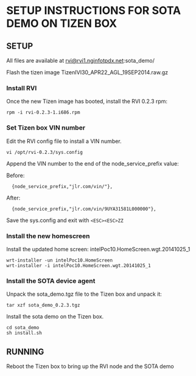 # SETUP INSTRUCTIONS FOR SOTA DEMO ON TIZEN BOX #

## SETUP

All files are available at rvi@rvi1.nginfotpdx.net:sota_demo/

Flash the tizen image TizenIVI30_APR22_AGL_19SEP2014.raw.gz

### Install RVI 
Once the new Tizen image has booted, install the RVI 0.2.3 rpm:

    rpm -i rvi-0.2.3-1.i686.rpm

### Set Tizen box VIN number

Edit the RVI config file to install a VIN number.

    vi /opt/rvi-0.2.3/sys.config
	
Append the VIN number to the end of the node_service_prefix value:

Before:

      {node_service_prefix,"jlr.com/vin/"},

After:

      {node_service_prefix,"jlr.com/vin/9UYA31581L000000"},

Save the sys.config and exit with ```<ESC><ESC>ZZ```

### Install the new homescreen

Install the updated home screen: intelPoc10.HomeScreen.wgt.20141025_1

    wrt-installer -un intelPoc10.HomeScreen
    wrt-installer -i intelPoc10.HomeScreen.wgt.20141025_1

### Install the SOTA device agent

Unpack the sota_demo.tgz file to the Tizen box and unpack it:

    tar xzf sota_demo_0.2.3.tgz

Install the sota demo on the Tizen box.

    cd sota_demo
	sh install.sh


## RUNNING

Reboot the Tizen box to bring up the RVI node and the SOTA demo



